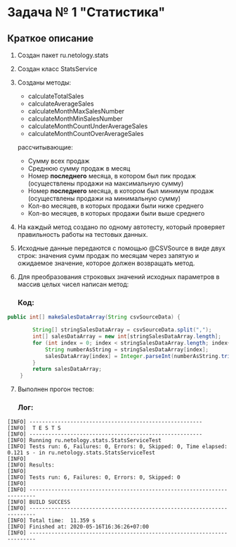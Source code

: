 # Задача № 1 "Статистика"

## Краткое описание

1. Создан пакет ru.netology.stats
2. Создан класс StatsService
3. Созданы методы:
    * calculateTotalSales
    * calculateAverageSales
    * calculateMonthMaxSalesNumber
    * calculateMonthMinSalesNumber
    * calculateMonthCountUnderAverageSales
    * calculateMonthCountOverAverageSales
    
    рассчитывающие:
    
    * Сумму всех продаж
    * Среднюю сумму продаж в месяц
    * Номер **последнего** месяца, в котором был пик продаж (осуществлены продажи на максимальную сумму)
    * Номер **последнего** месяца, в котором был минимум продаж (осуществлены продажи на минимальную сумму)
    * Кол-во месяцев, в которых продажи были ниже среднего
    * Кол-во месяцев, в которых продажи были выше среднего
 
4. На каждый метод создано по одному автотесту, который проверяет правильность работы на тестовых данных.

5. Исходные данные передаются с помощью @CSVSource в виде двух строк: значения сумм продаж по месяцам через запятую и ожидаемое значение, которое должен возвращать метод.
    
6. Для преобразования строковых значений исходных параметров в массив целых чисел написан метод:
    ### Код:

```java
public int[] makeSalesDataArray(String csvSourceData) {

        String[] stringSalesDataArray = csvSourceData.split(",");
        int[] salesDataArray = new int[stringSalesDataArray.length];
        for (int index = 0; index < stringSalesDataArray.length; index++) {
            String numberAsString = stringSalesDataArray[index];
            salesDataArray[index] = Integer.parseInt(numberAsString.trim());
        }
        return salesDataArray;
    }
```
7. Выполнен прогон тестов:

    ### Лог:

```$xslt
[INFO] -------------------------------------------------------
[INFO]  T E S T S
[INFO] -------------------------------------------------------
[INFO] Running ru.netology.stats.StatsServiceTest
[INFO] Tests run: 6, Failures: 0, Errors: 0, Skipped: 0, Time elapsed: 0.121 s - in ru.netology.stats.StatsServiceTest
[INFO] 
[INFO] Results:
[INFO] 
[INFO] Tests run: 6, Failures: 0, Errors: 0, Skipped: 0
[INFO] 
[INFO] ------------------------------------------------------------------------
[INFO] BUILD SUCCESS
[INFO] ------------------------------------------------------------------------
[INFO] Total time:  11.359 s
[INFO] Finished at: 2020-05-16T16:36:26+07:00
[INFO] ------------------------------------------------------------------------
```